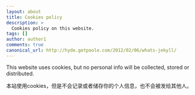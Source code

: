 ```yaml
---
layout: about
title: Cookies policy
description: >
  Cookies policy on this website.
tags: []
author: author1
comments: true
canonical_url: http://hyde.getpoole.com/2012/02/06/whats-jekyll/
---
```


This website uses cookies, but no personal info will be collected, stored or distributed.

本站使用cookies，但是不会记录或者储存你的个人信息，也不会被发给其他人。
